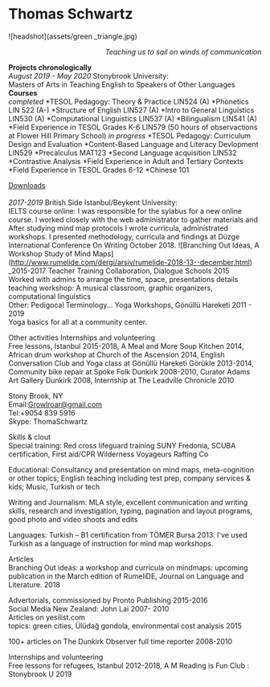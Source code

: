 # Thomas Schwartz
![headshot](assets/green _triangle.jpg)
<p align="right"><i> Teaching us to sail on winds of communication </i></p>

  ****Projects chronologically****    
_August 2019 - May 2020_ Stonybrook University:  
Masters of Arts in Teaching English to Speakers of Other Languages  
**Courses**  
_completed_
*TESOL Pedagogy: Theory & Practice LIN524 (A)
*Phonetics LIN 522 (A-)
*Structure of English LIN527 (A)
*Intro to General Linguistics LIN530 (A)
*Computational Linguistics LIN537 (A)
*Bilingualism LIN541 (A)
*Field Experience in TESOL Grades K-6 LIN579 (50 hours of observactions at Flower  Hill Primary School) 
_in progress_
*TESOL Pedagogy: Curriculum Design and Evaluation
*Content-Based Language and Literacy Devlopment LIN529
*Precalculus MAT123
*Second Language acquisition LIN532
*Contrastive Analysis
*Field Experience in Adult and Tertiary Contexts
*Field Experience in TESOL Grades 6-12
*Chinese 101

<a href= "https://nostrathomas0.github.io/1/"> Downloads </a>
</br>  
_2017-2019_ British Side Istanbul/Beykent University:  
IELTS course online: I was responsible for the sylabus for a new online course. I worked closely with the web administrator to gather materials and 
After studying mind map protocols I wrote curricula, administrated workshops. I presented methodology, curricula and findings at Düzge International Conference On Writing	 October 2018.
![Branching Out Ideas, A Workshop Study of Mind Maps] (http://www.rumelide.com/dergi/arsiv/rumelide-2018-13--december.html)  
_2015-2017
Teacher Training Collaboration, Dialogue Schools	2015  
Worked with admins to arrange the time, space, presentations details  
teaching workshop: A musical classroom, graphic organizers, computational linguistics  
Other: Pedigocal Terminology... 
Yoga Workshops, Gönüllü Hareketi	2011 - 2019  
Yoga basics for all at a community center.  

  Other activities
Internships and volunteering  
Free lessons, Istanbul 2015-2018, A Meal and More Soup Kitchen 2014, African drum workshop at Church of the Ascension 2014, English Conversation Club and Yoga class at Gönüllü Hareketi Görükle 2013-2014, Community bike repair at Spoke Folk Dunkirk 2008-2010, Curator Adams Art Gallery Dunkirk 2008, Internship at The Leadville Chronicle 2010

Stony Brook, NY  
Email:Growlroar@gmail.com  
Tel:+9054 839 5916  
	Skype: ThomaSchwartz  
   
Skills & clout  
Special training: Red cross lifeguard training SUNY Fredonia, SCUBA certification, First aid/CPR Wilderness Voyageurs Rafting Co

Educational: Consultancy and presentation on mind maps, meta-cognition or other topics; English teaching including test prep, company services & kids; Music, Turkish or tech

Writing and Journalism: MLA style, excellent communication and writing skills, research and investigation, typing, pagination and layout programs, good photo and video shoots and edits 

Languages: Turkish – B1 certification from TÖMER Bursa 2013. I've used Turkish as a language of instruction for mind map workshops.

Articles  
Branching Out ideas: a workshop and curricula on mindmaps: upcoming publication in the March edition of RumeliDE, Journal on Language and Literature.	        2018

Advertorials, commissioned by Pronto Publishing		           2015-2016  
Social Media New Zealand: John Lai                            2007- 2010  
Articles on yesilist.com  
topics: green cities, Ülüdağ gondola, environmental cost analysis           2015  

100+ articles on The Dunkirk Observer full time reporter  2008-2010 

Internships and volunteering  
Free lessons for refugees, Istanbul 2012-2018, A M
Reading is Fun Club : Stonybrook U 2019
